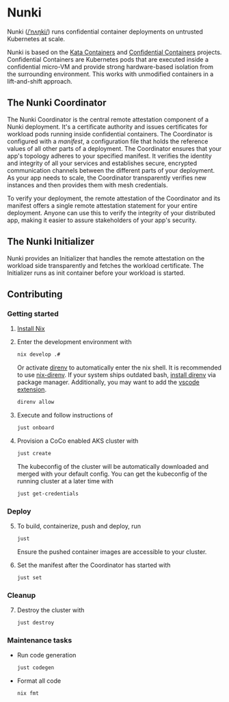 # Nunki

Nunki ([/ˈnʌŋki/](https://en.wikipedia.org/wiki/Sigma_Sagittarii)) runs confidential container deployments
on untrusted Kubernetes at scale.

Nunki is based on the [Kata Containers](https://github.com/kata-containers/kata-containers) and
[Confidential Containers](https://github.com/confidential-containers) projects. Confidential Containers are
Kubernetes pods that are executed inside a confidential micro-VM and provide strong hardware-based isolation
from the surrounding environment. This works with unmodified containers in a lift-and-shift approach.

## The Nunki Coordinator

The Nunki Coordinator is the central remote attestation component of a Nunki deployment. It's a certificate
authority and issues certificates for workload pods running inside confidential containers. The Coordinator
is configured with a *manifest*, a configuration file that holds the reference values of all other parts of
a deployment. The Coordinator ensures that your app's topology adheres to your specified manifest. It verifies
the identity and integrity of all your services and establishes secure, encrypted communication channels between
the different parts of your deployment. As your app needs to scale, the Coordinator transparently verifies new
instances and then provides them with mesh credentials.

To verify your deployment, the remote attestation of the Coordinator and its manifest offers a single remote
attestation statement for your entire deployment. Anyone can use this to verify the integrity of your distributed
app, making it easier to assure stakeholders of your app's security.

## The Nunki Initializer

Nunki provides an Initializer that handles the remote attestation on the workload side transparently and
fetches the workload certificate. The Initializer runs as init container before your workload is started.

## Contributing

### Getting started

1. [Install Nix](https://zero-to-nix.com/concepts/nix-installer)
2. Enter the development environment with

    ```sh
    nix develop .#
    ```

   Or activate [direnv](https://direnv.net/) to automatically enter the nix shell.
   It is recommended to use [nix-direnv](https://github.com/nix-community/nix-direnv).
   If your system ships outdated bash, [install direnv](https://direnv.net/docs/installation.html) via package manager.
   Additionally, you may want to add the [vscode extension](https://github.com/direnv/direnv-vscode).

   ```sh
   direnv allow
   ```

3. Execute and follow instructions of

    ```sh
    just onboard
    ```

4. Provision a CoCo enabled AKS cluster with

    ```sh
    just create
    ```

    The kubeconfig of the cluster will be automatically downloaded and merged with your default config.
    You can get the kubeconfig of the running cluster at a later time with

    ```sh
    just get-credentials
    ```

### Deploy

5. To build, containerize, push and deploy, run

    ```sh
    just
    ```

    Ensure the pushed container images are accessible to your cluster.

6. Set the manifest after the Coordinator has started with

    ```sh
    just set
    ```

### Cleanup

7. Destroy the cluster with

    ```sh
    just destroy
    ```

### Maintenance tasks

- Run code generation

    ```sh
    just codegen
    ```

- Format all code

    ```sh
    nix fmt
    ```
